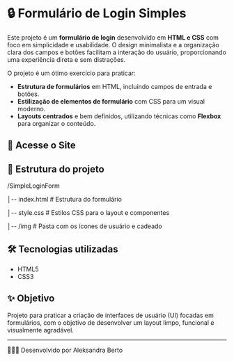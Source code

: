 # 🔒 Formulário de Login Simples

Este projeto é um **formulário de login** desenvolvido em **HTML e CSS** com foco em simplicidade e usabilidade. O design minimalista e a organização clara dos campos e botões facilitam a interação do usuário, proporcionando uma experiência direta e sem distrações.

O projeto é um ótimo exercício para praticar:
* **Estrutura de formulários** em HTML, incluindo campos de entrada e botões.
* **Estilização de elementos de formulário** com CSS para um visual moderno.
* **Layouts centrados** e bem definidos, utilizando técnicas como **Flexbox** para organizar o conteúdo.

## 🚀 Acesse o Site

## 📂 Estrutura do projeto
/SimpleLoginForm

│-- index.html # Estrutura do formulário

│-- style.css # Estilos CSS para o layout e componentes

│-- /img # Pasta com os ícones de usuário e cadeado

## 🛠️ Tecnologias utilizadas
- HTML5
- CSS3

## ✨ Objetivo
Projeto para praticar a criação de interfaces de usuário (UI) focadas em formulários, com o objetivo de desenvolver um layout limpo, funcional e visualmente agradável.

---

👩🏽‍💻 Desenvolvido por Aleksandra Berto
